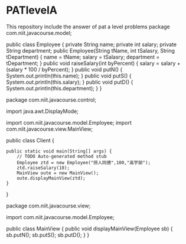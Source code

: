 # PATlevelA
This repository include the answer of pat a level problems
package com.niit.javacourse.model;

public class Employee {
	private String name;
	private int salary;
	private String department;
	public Employee(String tName, int tSalasry, String tDepartment) {
		name = tName;
		salary = tSalasry;
		department = tDepartment;
	} 
	public void raiseSalary(int byPercent) {
		salary = salary + (salary * 100 / byPercent);
	}
	public void putN() {
		System.out.println(this.name);
	}
	public void putS() {
		System.out.println(this.salary);
	}
	public void putD() {
		System.out.println(this.department);
	}
}




package com.niit.javacourse.control;

import java.awt.DisplayMode;

import com.niit.javacourse.model.Employee;
import com.niit.javacourse.view.MainView;

public class Client {

	public static void main(String[] args) {
		// TODO Auto-generated method stub
		Employee ztd = new Employee("捞人同德",100,"高宇部");
		ztd.raiseSalary(10);
		MainView oute = new MainView();
		oute.displayMainView(ztd);
	}
	

}





package com.niit.javacourse.view;

import com.niit.javacourse.model.Employee;

public class MainView {
	public void displayMainView(Employee sb) {
		sb.putN();
		sb.putS();
		sb.putD();
	}
}
